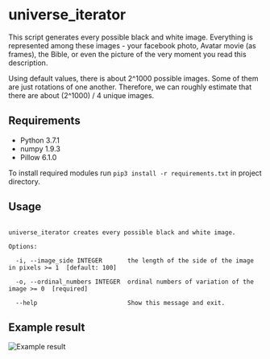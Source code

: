 # universe_iterator

This script generates every possible black and white image. Everything is represented among these images - your facebook photo, Avatar movie (as frames), the Bible, or even the picture of the very moment you read this description.

Using default values, there is about 2^1000 possible images. Some of them are just rotations of one another. Therefore, we can roughly estimate that there are about (2^1000) / 4 unique images.

## Requirements

- Python 3.7.1
- numpy 1.9.3
- Pillow 6.1.0

To install required modules run `pip3 install -r requirements.txt` in project directory.

## Usage

```Usage: universe_iterator.py [OPTIONS]

universe_iterator creates every possible black and white image.

Options:

  -i, --image_side INTEGER       the length of the side of the image in pixels >= 1  [default: 100]
                                 
  -o, --ordinal_numbers INTEGER  ordinal numbers of variation of the image >= 0  [required]
                                 
  --help                         Show this message and exit.

```

## Example result

![Example result]()
